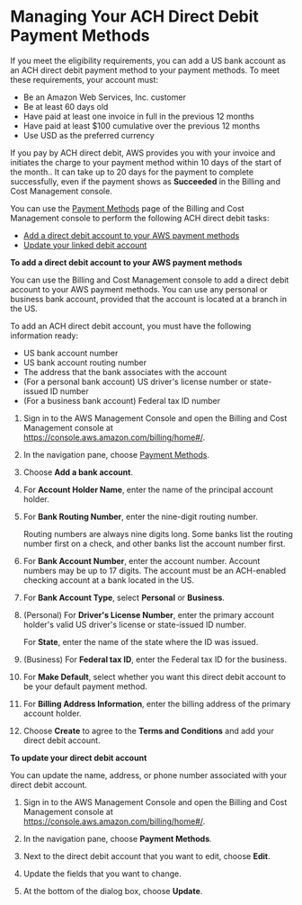 # Managing Your ACH Direct Debit Payment Methods<a name="manage-debit"></a>

If you meet the eligibility requirements, you can add a US bank account as an ACH direct debit payment method to your payment methods\. To meet these requirements, your account must:
+ Be an Amazon Web Services, Inc\. customer 
+ Be at least 60 days old
+ Have paid at least one invoice in full in the previous 12 months
+ Have paid at least $100 cumulative over the previous 12 months
+ Use USD as the preferred currency

If you pay by ACH direct debit, AWS provides you with your invoice and initiates the charge to your payment method within 10 days of the start of the month\.\. It can take up to 20 days for the payment to complete successfully, even if the payment shows as **Succeeded** in the Billing and Cost Management console\.

You can use the [Payment Methods](https://console.aws.amazon.com/billing/home#/paymentmethods) page of the Billing and Cost Management console to perform the following ACH direct debit tasks:
+ [Add a direct debit account to your AWS payment methods](#add-debit)
+ [Update your linked debit account](#update-debit)<a name="add-debit"></a>

**To add a direct debit account to your AWS payment methods**

You can use the Billing and Cost Management console to add a direct debit account to your AWS payment methods\. You can use any personal or business bank account, provided that the account is located at a branch in the US\. 

To add an ACH direct debit account, you must have the following information ready:
+ US bank account number
+ US bank account routing number
+ The address that the bank associates with the account
+ \(For a personal bank account\) US driver's license number or state\-issued ID number
+ \(For a business bank account\) Federal tax ID number

1. Sign in to the AWS Management Console and open the Billing and Cost Management console at [https://console\.aws\.amazon\.com/billing/home\#/](https://console.aws.amazon.com/billing/home)\.

1. In the navigation pane, choose [Payment Methods](https://console.aws.amazon.com/billing/home#/paymentmethods)\.

1. Choose **Add a bank account**\.

1. For **Account Holder Name**, enter the name of the principal account holder\.

1. For **Bank Routing Number**, enter the nine\-digit routing number\.

   Routing numbers are always nine digits long\. Some banks list the routing number first on a check, and other banks list the account number first\. 

1. For **Bank Account Number**, enter the account number\. Account numbers may be up to 17 digits\. The account must be an ACH\-enabled checking account at a bank located in the US\.

1. For **Bank Account Type**, select **Personal** or **Business**\.

1. \(Personal\) For **Driver's License Number**, enter the primary account holder's valid US driver's license or state\-issued ID number\.

   For **State**, enter the name of the state where the ID was issued\.

1. \(Business\) For **Federal tax ID**, enter the Federal tax ID for the business\.

1. For **Make Default**, select whether you want this direct debit account to be your default payment method\.

1. For **Billing Address Information**, enter the billing address of the primary account holder\.

1. Choose **Create** to agree to the **Terms and Conditions** and add your direct debit account\.<a name="update-debit"></a>

**To update your direct debit account**

You can update the name, address, or phone number associated with your direct debit account\.

1. Sign in to the AWS Management Console and open the Billing and Cost Management console at [https://console\.aws\.amazon\.com/billing/home\#/](https://console.aws.amazon.com/billing/home)\.

1. In the navigation pane, choose **Payment Methods**\.

1. Next to the direct debit account that you want to edit, choose **Edit**\.

1. Update the fields that you want to change\.

1. At the bottom of the dialog box, choose **Update**\.